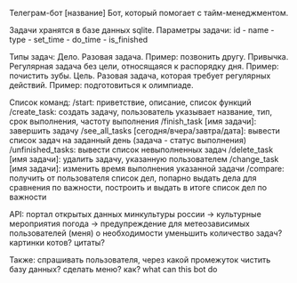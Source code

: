 Телеграм-бот [название]
Бот, который помогает с тайм-менеджментом. 

Задачи хранятся в базе данных sqlite. 
Параметры задачи: id - name - type - set_time - do_time - is_finished

Типы задач:
Дело. Разовая задача. Пример: позвонить другу.
Привычка. Регулярная задача без цели, относящаяся к распорядку дня. Пример: почистить зубы.
Цель. Разовая задача, которая требует регулярных действий. Пример: подготовиться к олимпиаде.


Список команд:
/start: приветствие, описание, список функций
/create_task: создать задачу, пользователь указывает название, тип, срок выполнения, частоту выполнения
/finish_task [имя задачи]: завершить задачу
/see_all_tasks [сегодня/вчера/завтра/дата]: вывести список задач на заданный день (задача - статус выполнения)
/unfinished_tasks: вывести список невыполненных задач
/delete_task [имя задачи]: удалить задачу, указанную пользователем
/change_task [имя задачи]: изменить время выполнения указанной задачи
/compare: получить от пользователя список дел, попарно выдать дела для сравнения по важности, построить и выдать в итоге список дел по важности

API:
портал открытых данных минкультуры россии -> культурные мероприятия
погода -> предупреждение для метеозависимых пользователей (меня) о необходимости уменьшить количество задач?
картинки котов?
цитаты?

Также:
спрашивать пользователя, через какой промежуток чистить базу данных?
сделать меню? как?
what can this bot do
